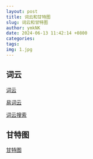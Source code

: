 ```yaml
---
layout: post
title: 词云和甘特图
slug: 词云和甘特图
author: ymkNK
date: 2024-06-13 11:42:14 +0800
categories: 
tags: 
img: 1.jpg
---
```



## 词云

[词云](https://design.weiciyun.com/edit/c4e04ae620a9fc4d2fb2708b0c6a4aa9)


[易词云](https://www.yciyun.com/)

[词云搜索](chrome://history/?q=%E8%AF%8D)


## 甘特图

[甘特图](chrome://history/?q=%E7%94%98%E7%89%B9)
